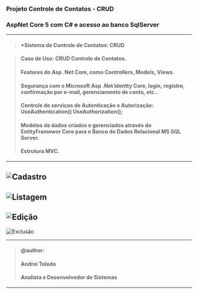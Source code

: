 ### Projeto Controle de Contatos - CRUD
### AspNet Core 5 com C# e acesso ao banco SqlServer

---
> #### *Sistema de Controle de Contatos: CRUD 

> #### Caso de Uso: CRUD Controle de Contatos.
> #### Features do Asp .Net Core, como Controllers, Models, Views.
> #### Segurança com o Microsoft Asp .Net Identty Core, login, registro, confirmação por e-mail, gerenciamento de conta, etc.. 
> #### Controle de serviços de Autenticação e Autorização: UseAuthentication() UseAuthorization();
> #### Modelos de dados criados e gerenciados através do EntityFramewor Core para o Banco de Dados Relacional MS SQL Server.
> #### Estrutura MVC.
---
![Cadastro](https://user-images.githubusercontent.com/16118637/229029988-8355d833-8540-402c-b96c-0ebcf9aa4b5d.png)
---
![Listagem](https://user-images.githubusercontent.com/16118637/229028967-d4ee64a1-d9c3-4bb2-b9e5-c86d42ad3d55.png)
---
![Edição](https://user-images.githubusercontent.com/16118637/229023397-852565d7-841c-4f80-8e82-817e20953cb5.png)
---
![Exclusão](https://user-images.githubusercontent.com/16118637/229023547-7e237c4f-9eac-413b-814e-d3a3eae7de3b.png)

----
>#### @author:                             
>#### Andrei Toledo                        
>#### Analista e Desenvolvedor de Sistemas 
----

